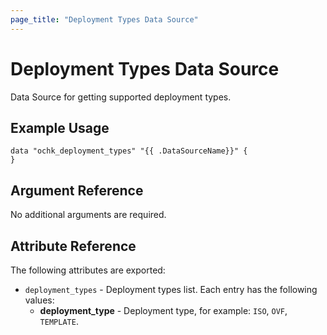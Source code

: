 ```yaml
---
page_title: "Deployment Types Data Source"
---
```


# Deployment Types Data Source

Data Source for getting supported deployment types.

## Example Usage

```hcl
data "ochk_deployment_types" "{{ .DataSourceName}}" {
}
```

## Argument Reference

No additional arguments are required.

## Attribute Reference

The following attributes are exported:
* `deployment_types` - Deployment types list. Each entry has the following values:
    * **deployment_type** - Deployment type, for example: `ISO`, `OVF`, `TEMPLATE`.
